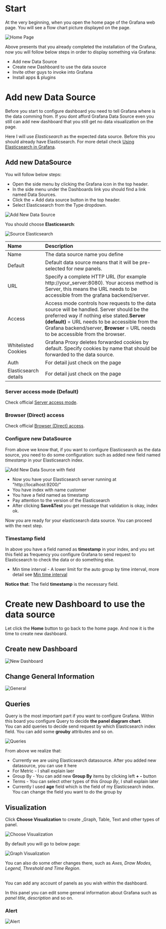 # Start
At the very beginning, when you open the home page of the Grafana web page. You will see a flow chart picture displayed on the page.

![Home Page](https://github.com/HuangMarco/knowledge-hub/blob/dev/zResources/grafana/home-page.jpg)

Above presents that you already completed the installation of the Grafana, now you will follow below steps in order to display something via Grafana:
* Add new Data Source
* Create new Dashboard to use the data source
* Invite other guys to invoke into Grafana
* Install apps & plugins

# Add new Data Source
Before you start to configure dashboard you need to tell Grafana where is the data comming from. If you dont afford Grafana Data Source even you still can add new dashboard that you still get no data visualization on the page.<br>

Here I will use _Elasticsearch_ as the expected data source. Before this you should already have Elasticsearch. For more detail check [Using Elasticsearch in Grafana](https://grafana.com/docs/features/datasources/elasticsearch/).

## Add new DataSource
You will follow below steps:
* Open the side menu by clicking the Grafana icon in the top header.
* In the side menu under the Dashboards link you should find a link named Data Sources.
* Click the + Add data source button in the top header.
* Select Elasticsearch from the Type dropdown.

![Add New Data Source](https://github.com/HuangMarco/knowledge-hub/blob/dev/zResources/grafana/add-new-data-source.jpg)

You should choose **Elasticsearch**:

![Source Elasticsearch](https://github.com/HuangMarco/knowledge-hub/blob/dev/zResources/grafana/source-elasticsearch.jpg)

| Name | Description |
|:---| :--- |
| Name | The data source name you define |
| Default | Default data source means that it will be pre-selected for new panels. |
| URL | Specify a complete HTTP URL (for example http://your_server:8080). Your access method is Server, this means the URL needs to be accessible from the grafana backend/server.  |
| Access | Access mode controls how requests to the data source will be handled. Server should be the preferred way if nothing else stated.**Server (default)** = URL needs to be accessible from the Grafana backend/server, **Browser** = URL needs to be accessible from the browser. |
| Whitelisted Cookies | Grafana Proxy deletes forwarded cookies by default. Specify cookies by name that should be forwarded to the data source.  |
| Auth | For detail just check on the page |
| Elasticsearch details | For detail just check on the page |

### Server access mode (Default)
Check official [Server access mode](https://grafana.com/docs/features/datasources/elasticsearch/#server-access-mode-default).

### Browser (Direct) access
Check official [Browser (Direct) access](https://grafana.com/docs/features/datasources/elasticsearch/#browser-direct-access).

### Configure new DataSource

From above we know that, if you want to configure Elasticsearch as the data source, you need to do some configuration: such as added new field named _timestamp_ in your Elasticsearch index.<br>

![Add New Data Source with field](https://github.com/HuangMarco/knowledge-hub/blob/dev/zResources/grafana/add-new-data-source-2.jpg)

* Now you have your Elasticsearch server running at "http://localhost:9200/"
* You have index with name customer
* You have a field named as timestamp
* Pay attention to the version of the Elasticsearch
* After clicking **Save&Test** you get message that validation is okay, index ok.

Now you are ready for your elasticsearch data source. You can proceed with the next step.

### Timestamp field
In above you have a field named as **timestamp** in your index, and you set this field as frequency you configure Grafana to send request to Elasticsearch to check the data or do something else.
* Min time interval - A lower limit for the auto group by time interval, more detail see [Min time interval](https://grafana.com/docs/features/datasources/elasticsearch/#min-time-interval)

**Notice that**: The field **timestamp** is the necessary field.


# Create new Dashboard to use the data source

Let click the **Home** button to go back to the home page. And now it is the time to create new dashboard.

## Create new Dashboard

![New Dashboard](https://github.com/HuangMarco/knowledge-hub/blob/dev/zResources/grafana/new-dashboard.jpg)

## Change General Information
![General](https://github.com/HuangMarco/knowledge-hub/blob/dev/zResources/grafana/general.jpg)

## Queries
Query is the most important part if you want to configure Grafana. Within this board you configure Query to decide **the panel diagram chart**.
<br>
You can add queries to decide send request by which Elasticsearch index field. You can add some **grouby** attributes and so on.


![Queries](https://github.com/HuangMarco/knowledge-hub/blob/dev/zResources/grafana/queries.jpg)

From above we realize that:
* Currently we are using Elasticsearch datasource. After you added new datasource, you can use it here
* For Metric - I shall explain laer
* Group By - You can add new **Group By** items by clicking left **+ -** button
* Terms - You can select other types of this _Group By_, I shall explain later
* Currently I used **age** field which is the field of my Elasticsearch index. You can change the field you want to do the group by


## Visualization

Click **Choose Visualization** to create _Graph, Table, Text and other types of panel.

![Choose Visualization](https://github.com/HuangMarco/knowledge-hub/blob/dev/zResources/grafana/choose-visualization.jpg)

By default you will go to below page:

![Graph Visualization](https://github.com/HuangMarco/knowledge-hub/blob/dev/zResources/grafana/graph-visualization.jpg)

You can also do some other changes there, such as _Axes, Draw Modes, Legend, Threshold and Time Region_.

<br>
You can add any account of panels as you wish within the dashboard.



In this panel you can edit some general information about Grafana such as _panel title, description_ and so on.

### Alert

![Alert](https://github.com/HuangMarco/knowledge-hub/blob/dev/zResources/grafana/alert.jpg)



